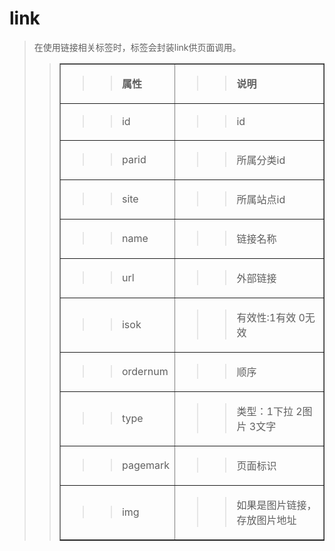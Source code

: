 # link #
<p>
<blockquote><span>在使用链接相关标签时，标签会封装</span><span>link</span><span>供页面调用。</span></p>
<p>
<blockquote></p>
<table cellpadding='0' border='1' cellspacing='0'>
</blockquote><tbody>
<blockquote><tr>
<blockquote><td>
<blockquote><p>
<blockquote><b><span>属性</span></b></p>
</blockquote></blockquote></td>
<td>
<blockquote><p>
<blockquote><b><span>说明</span></b></p>
</blockquote></blockquote></td>
</blockquote></tr>
<tr>
<blockquote><td>
<blockquote><p>
<blockquote><span>id</span></p>
</blockquote></blockquote></td>
<td>
<blockquote><p>
<blockquote><span>id</span></p>
</blockquote></blockquote></td>
</blockquote></tr>
<tr>
<blockquote><td>
<blockquote><p>
<blockquote><span>parid</span></p>
</blockquote></blockquote></td>
<td>
<blockquote><p>
<blockquote><span>所属分类<span>id</span></span></p>
</blockquote></blockquote></td>
</blockquote></tr>
<tr>
<blockquote><td>
<blockquote><p>
<blockquote><span>site</span></p>
</blockquote></blockquote></td>
<td>
<blockquote><p>
<blockquote><span>所属站点<span>id</span></span></p>
</blockquote></blockquote></td>
</blockquote></tr>
<tr>
<blockquote><td>
<blockquote><p>
<blockquote><span>name</span></p>
</blockquote></blockquote></td>
<td>
<blockquote><p>
<blockquote><span>链接名称</span></p>
</blockquote></blockquote></td>
</blockquote></tr>
<tr>
<blockquote><td>
<blockquote><p>
<blockquote><span>url</span></p>
</blockquote></blockquote></td>
<td>
<blockquote><p>
<blockquote><span>外部链接</span></p>
</blockquote></blockquote></td>
</blockquote></tr>
<tr>
<blockquote><td>
<blockquote><p>
<blockquote><span>isok</span></p>
</blockquote></blockquote></td>
<td>
<blockquote><p>
<blockquote><span>有效性<span>:1</span>有效<span> 0</span>无效</span></p>
</blockquote></blockquote></td>
</blockquote></tr>
<tr>
<blockquote><td>
<blockquote><p>
<blockquote><span>ordernum</span></p>
</blockquote></blockquote></td>
<td>
<blockquote><p>
<blockquote><span>顺序</span></p>
</blockquote></blockquote></td>
</blockquote></tr>
<tr>
<blockquote><td>
<blockquote><p>
<blockquote><span>type</span></p>
</blockquote></blockquote></td>
<td>
<blockquote><p>
<blockquote><span>类型：<span>1</span>下拉<span> 2</span>图片<span> 3</span>文字 </span></p>
</blockquote></blockquote></td>
</blockquote></tr>
<tr>
<blockquote><td>
<blockquote><p>
<blockquote><span>pagemark</span></p>
</blockquote></blockquote></td>
<td>
<blockquote><p>
<blockquote><span>页面标识</span></p>
</blockquote></blockquote></td>
</blockquote></tr>
<tr>
<blockquote><td>
<blockquote><p>
<blockquote><span>img</span></p>
</blockquote></blockquote></td>
<td>
<blockquote><p>
<blockquote><span>如果是图片链接，存放图片地址</span></p>
</blockquote></blockquote></td>
</blockquote></tr>
</blockquote></tbody>
</table>
<p>
<blockquote></p>